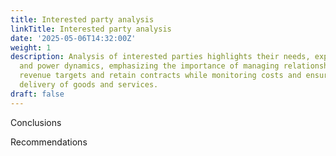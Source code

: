 ```yaml
---
title: Interested party analysis
linkTitle: Interested party analysis
date: '2025-05-06T14:32:00Z'
weight: 1
description: Analysis of interested parties highlights their needs, expectations,
  and power dynamics, emphasizing the importance of managing relationships to achieve
  revenue targets and retain contracts while monitoring costs and ensuring timely
  delivery of goods and services.
draft: false
---
```



<!-- Unsupported block type: table -->



<!-- Unsupported block type: table -->

<!-- Unsupported block type: table -->



Conclusions

<!-- Unsupported block type: divider -->

<!-- Unsupported block type: divider -->

Recommendations

<!-- Unsupported block type: divider -->

<!-- Unsupported block type: divider -->